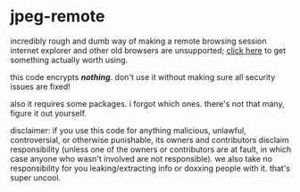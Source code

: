 # jpeg-remote
incredibly rough and dumb way of making a remote browsing session  
internet explorer and other old browsers are unsupported; [click here](http://outdatedbrowser.com) to get something actually worth using.  
  
this code encrypts ***nothing***. don't use it without making sure all security issues are fixed!
  
also it requires some packages. i forgot which ones. there's not that many, figure it out yourself.
  
disclaimer: if you use this code for anything malicious, unlawful, controversial, or otherwise punishable, its owners and contributors disclaim responsibility (unless one of the owners or contributors are at fault, in which case anyone who wasn't involved are not responsible). we also take no responsibility for you leaking/extracting info or doxxing people with it. that's super uncool.
